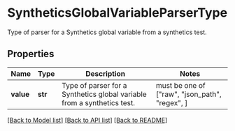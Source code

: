 # SyntheticsGlobalVariableParserType

Type of parser for a Synthetics global variable from a synthetics test.

## Properties
Name | Type | Description | Notes
------------ | ------------- | ------------- | -------------
**value** | **str** | Type of parser for a Synthetics global variable from a synthetics test. |  must be one of ["raw", "json_path", "regex", ]

[[Back to Model list]](README.md#documentation-for-models) [[Back to API list]](README.md#documentation-for-api-endpoints) [[Back to README]](README.md)


